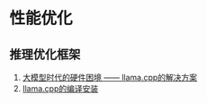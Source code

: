 # 性能优化

## 推理优化框架
1. [大模型时代的硬件困境 —— llama.cpp的解决方案](20240204-1614_大模型时代的硬件困境_llama.cpp的解决方案.md)
2. [llama.cpp的编译安装](20240205-1817_llama.cpp的编译安装.md)
